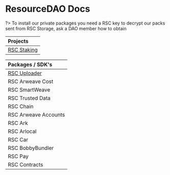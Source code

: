 <!-- omit in toc -->
# ResourceDAO Docs

?> To install our private packages you need a RSC key to decrypt our packs sent from RSC Storage, ask a DAO member how to obtain

| Projects |
|:--	|
| [RSC Staking](https://stake.resourcedao.io) |

| Packages / SDK's |
|:--	|
| [RSC Uploader](/packages/rsc-uploader/) |
| RSC Arweave Cost |
| RSC SmartWeave |
| RSC Trusted Data |
| RSC Chain |
| RSC Arweave Accounts |
| RSC Ark |
| RSC Arlocal |
| RSC Car |
| RSC BobbyBundler |
| RSC Pay |
| RSC Contracts |


<!-- omit in toc -->
